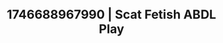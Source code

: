 ---
categories:
- ASMR tingles
- Wet lips
- AI-generated
- Erotic curves
- Mindful kink
- ASMR
- Flirty smirk
- Cosplay
image: /assets/images/1746688967990.jpg
layout: post
seo:
  description: Featured content with exclusive Scat Fetish, ABDL Play. HD images available.
  keywords: Scat Fetish, ABDL Play
  og_image: /assets/images/1746688967990.jpg
  schema_type: VisualArtwork
tags:
- ABDL Play
- Scat Fetish
- '#1746688967990'
title: 1746688967990 | Scat Fetish ABDL Play
---